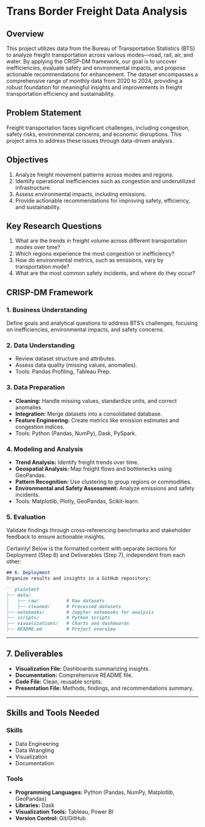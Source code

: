 # Trans Border Freight Data Analysis

## Overview
This project utilizes data from the Bureau of Transportation Statistics (BTS) to analyze freight transportation across various modes—road, rail, air, and water. By applying the CRISP-DM framework, our goal is to uncover inefficiencies, evaluate safety and environmental impacts, and propose actionable recommendations for enhancement. The dataset encompasses a comprehensive range of monthly data from 2020 to 2024, providing a robust foundation for meaningful insights and improvements in freight transportation efficiency and sustainability.

## Problem Statement
Freight transportation faces significant challenges, including congestion, safety risks, environmental concerns, and economic disruptions. This project aims to address these issues through data-driven analysis.

## Objectives
1. Analyze freight movement patterns across modes and regions.
2. Identify operational inefficiencies such as congestion and underutilized infrastructure.
3. Assess environmental impacts, including emissions.
4. Provide actionable recommendations for improving safety, efficiency, and sustainability.

## Key Research Questions
1. What are the trends in freight volume across different transportation modes over time?
2. Which regions experience the most congestion or inefficiency?
3. How do environmental metrics, such as emissions, vary by transportation mode?
4. What are the most common safety incidents, and where do they occur?

## CRISP-DM Framework

### 1. Business Understanding
Define goals and analytical questions to address BTS’s challenges, focusing on inefficiencies, environmental impacts, and safety concerns.

### 2. Data Understanding
- Review dataset structure and attributes.
- Assess data quality (missing values, anomalies).
- Tools: Pandas Profiling, Tableau Prep.

### 3. Data Preparation
- **Cleaning:** Handle missing values, standardize units, and correct anomalies.
- **Integration:** Merge datasets into a consolidated database.
- **Feature Engineering:** Create metrics like emission estimates and congestion indices.
- Tools: Python (Pandas, NumPy), Dask, PySpark.

### 4. Modeling and Analysis
- **Trend Analysis:** Identify freight trends over time.
- **Geospatial Analysis:** Map freight flows and bottlenecks using GeoPandas.
- **Pattern Recognition:** Use clustering to group regions or commodities.
- **Environmental and Safety Assessment:** Analyze emissions and safety incidents.
- Tools: Matplotlib, Plotly, GeoPandas, Scikit-learn.

### 5. Evaluation
Validate findings through cross-referencing benchmarks and stakeholder feedback to ensure actionable insights.

Certainly! Below is the formatted content with separate sections for Deployment (Step 6) and Deliverables (Step 7), independent from each other:

```markdown
## 6. Deployment
Organize results and insights in a GitHub repository:

```plaintext
├── data/
│   ├── raw/          # Raw datasets
│   ├── cleaned/      # Processed datasets
├── notebooks/        # Jupyter notebooks for analysis
├── scripts/          # Python scripts
├── visualizations/   # Charts and dashboards
├── README.md         # Project overview
```

---

## 7. Deliverables
- **Visualization File:** Dashboards summarizing insights.
- **Documentation:** Comprehensive README file.
- **Code File:** Clean, reusable scripts.
- **Presentation File:** Methods, findings, and recommendations summary.

---

## Skills and Tools Needed
### Skills
- Data Engineering
- Data Wrangling
- Visualization
- Documentation

### Tools
- **Programming Languages:** Python (Pandas, NumPy, Matplotlib, GeoPandas)
- **Libraries:** Dask
- **Visualization Tools:** Tableau, Power BI
- **Version Control:** Git/GitHub
```
